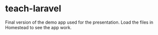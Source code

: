 # teach-laravel
Final version of the demo app used for the presentation. Load the files in Homestead to see the app work.
